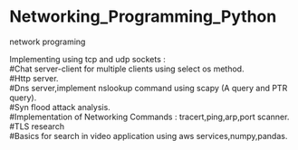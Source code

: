 # Networking_Programming_Python
network programing 

Implementing using tcp and udp sockets :<br>
#Chat server-client for multiple clients using select os method.<br>
#Http server.<br>
#Dns server,implement nslookup command using scapy (A query and PTR query).<br>
#Syn flood attack analysis.<br>
#Implementation of Networking Commands : tracert,ping,arp,port scanner.<br>
#TLS research<br>
#Basics for search in video application using aws services,numpy,pandas.<br>
